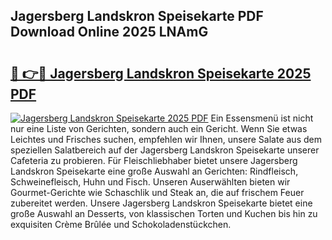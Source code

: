 ## Jagersberg Landskron Speisekarte PDF Download Online 2025 LNAmG

# <h2><a href="http://gc9nqs.nevu.top/?p=Jagersberg+Landskron+Speisekarte">🔗 👉🔴 Jagersberg Landskron Speisekarte 2025 PDF</a></h2>

[![Jagersberg Landskron Speisekarte 2025 PDF](https://i.imgur.com/dBaPXMq.png)](http://gc9nqs.nevu.top/?p=Jagersberg+Landskron+Speisekarte)
Ein Essensmenü ist nicht nur eine Liste von Gerichten, sondern auch ein Gericht. Wenn Sie etwas Leichtes und Frisches suchen, empfehlen wir Ihnen, unsere Salate aus dem speziellen Salatbereich auf der Jagersberg Landskron Speisekarte unserer Cafeteria zu probieren. Für Fleischliebhaber bietet unsere Jagersberg Landskron Speisekarte eine große Auswahl an Gerichten: Rindfleisch, Schweinefleisch, Huhn und Fisch. Unseren Auserwählten bieten wir Gourmet-Gerichte wie Schaschlik und Steak an, die auf frischem Feuer zubereitet werden. Unsere Jagersberg Landskron Speisekarte bietet eine große Auswahl an Desserts, von klassischen Torten und Kuchen bis hin zu exquisiten Crème Brûlée und Schokoladenstückchen.
